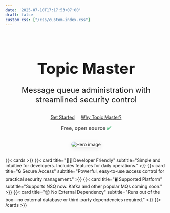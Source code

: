```yaml
---
date: '2025-07-10T17:17:53+07:00'
draft: false
custom_css: ["/css/custom-index.css"]
---
```


<div align="center" style="display: flex; justify-content: center; align-items: center; margin-top: 2rem; margin-bottom: 2rem; gap: 2rem; flex-wrap: wrap;">
  <div style="flex: 1; min-width: 300px;">
    <h1 style="font-size: 3rem; font-weight: bold; margin-bottom: 1rem;">Topic Master</h1>
    <p style="font-size: 1.5rem; margin-bottom: 2rem;">
      Message queue administration with streamlined security control
    </p>
    <a href="/docs/getting-started/" class="button button--primary" style="margin-right: 1rem;">Get Started</a>
    <a href="/docs/overview" class="button">Why Topic Master?</a>
    <div style="font-size: 1rem; color: #666; margin-top: 1rem;">
      <strong>Free, open source <span style="color: #27ae60;">✅</span></strong>
    </div>
  </div>
  <div style="flex: 1; min-width: 300px; display: flex; justify-content: center; align-items: center;">
    <img src="/images/docs/hero_image.png" alt="Hero image" style="max-width: 100%; height: auto; border-radius: 1rem; box-shadow: 0 4px 16px rgba(0,0,0,0.08);" />
  </div>
</div>

{{< cards >}}
  {{< card title="👨‍💻 Developer Friendly" subtitle="Simple and intuitive for developers. Includes features for daily operations." >}}
  {{< card title="🔒 Secure Access" subtitle="Powerful, easy-to-use access control for practical security management." >}}
  {{< card title="🖥️ Supported Platform" subtitle="Supports NSQ now. Kafka and other popular MQs coming soon." >}}
  {{< card title="📦 No External Dependency" subtitle="Runs out of the box—no external database or third-party dependencies required." >}}
{{< /cards >}}
